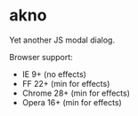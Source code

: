 akno
======

Yet another JS modal dialog.

Browser support:
- IE 9+ (no effects)
- FF 22+ (min for effects)
- Chrome 28+ (min for effects)
- Opera 16+ (min for effects)
